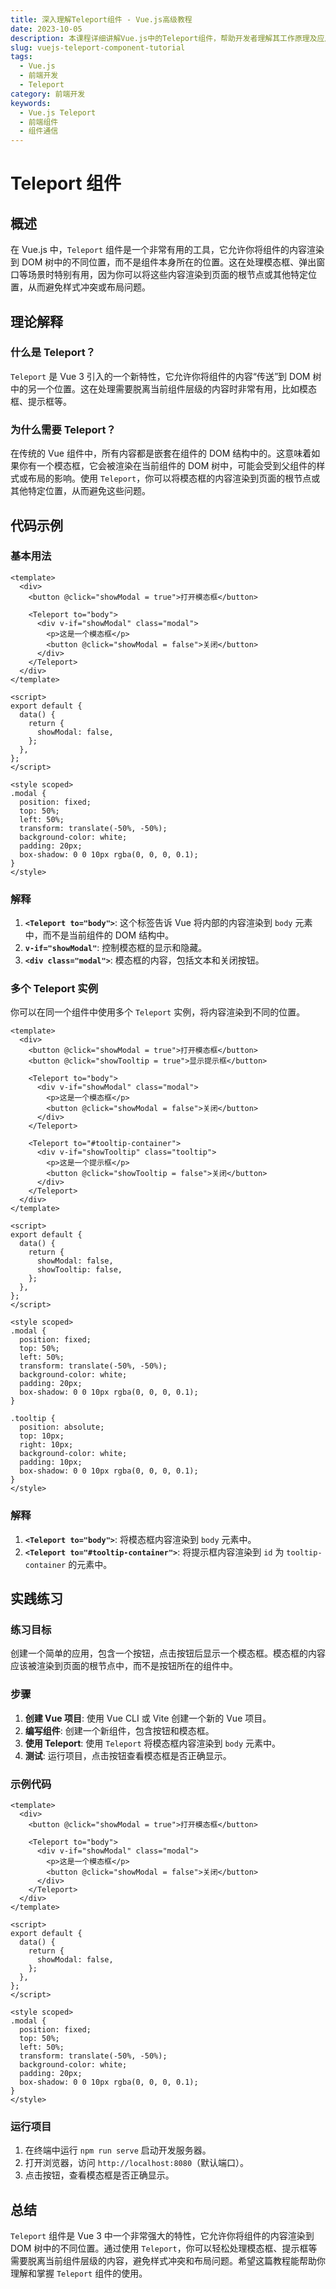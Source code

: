 ```yaml
---
title: 深入理解Teleport组件 - Vue.js高级教程
date: 2023-10-05
description: 本课程详细讲解Vue.js中的Teleport组件，帮助开发者理解其工作原理及应用场景，提升前端开发技能。
slug: vuejs-teleport-component-tutorial
tags:
  - Vue.js
  - 前端开发
  - Teleport
category: 前端开发
keywords:
  - Vue.js Teleport
  - 前端组件
  - 组件通信
---
```


# Teleport 组件

## 概述

在 Vue.js 中，`Teleport` 组件是一个非常有用的工具，它允许你将组件的内容渲染到 DOM 树中的不同位置，而不是组件本身所在的位置。这在处理模态框、弹出窗口等场景时特别有用，因为你可以将这些内容渲染到页面的根节点或其他特定位置，从而避免样式冲突或布局问题。

## 理论解释

### 什么是 Teleport？

`Teleport` 是 Vue 3 引入的一个新特性，它允许你将组件的内容“传送”到 DOM 树中的另一个位置。这在处理需要脱离当前组件层级的内容时非常有用，比如模态框、提示框等。

### 为什么需要 Teleport？

在传统的 Vue 组件中，所有内容都是嵌套在组件的 DOM 结构中的。这意味着如果你有一个模态框，它会被渲染在当前组件的 DOM 树中，可能会受到父组件的样式或布局的影响。使用 `Teleport`，你可以将模态框的内容渲染到页面的根节点或其他特定位置，从而避免这些问题。

## 代码示例

### 基本用法

```vue
<template>
  <div>
    <button @click="showModal = true">打开模态框</button>

    <Teleport to="body">
      <div v-if="showModal" class="modal">
        <p>这是一个模态框</p>
        <button @click="showModal = false">关闭</button>
      </div>
    </Teleport>
  </div>
</template>

<script>
export default {
  data() {
    return {
      showModal: false,
    };
  },
};
</script>

<style scoped>
.modal {
  position: fixed;
  top: 50%;
  left: 50%;
  transform: translate(-50%, -50%);
  background-color: white;
  padding: 20px;
  box-shadow: 0 0 10px rgba(0, 0, 0, 0.1);
}
</style>
```

### 解释

1. **`<Teleport to="body">`**: 这个标签告诉 Vue 将内部的内容渲染到 `body` 元素中，而不是当前组件的 DOM 结构中。
2. **`v-if="showModal"`**: 控制模态框的显示和隐藏。
3. **`<div class="modal">`**: 模态框的内容，包括文本和关闭按钮。

### 多个 Teleport 实例

你可以在同一个组件中使用多个 `Teleport` 实例，将内容渲染到不同的位置。

```vue
<template>
  <div>
    <button @click="showModal = true">打开模态框</button>
    <button @click="showTooltip = true">显示提示框</button>

    <Teleport to="body">
      <div v-if="showModal" class="modal">
        <p>这是一个模态框</p>
        <button @click="showModal = false">关闭</button>
      </div>
    </Teleport>

    <Teleport to="#tooltip-container">
      <div v-if="showTooltip" class="tooltip">
        <p>这是一个提示框</p>
        <button @click="showTooltip = false">关闭</button>
      </div>
    </Teleport>
  </div>
</template>

<script>
export default {
  data() {
    return {
      showModal: false,
      showTooltip: false,
    };
  },
};
</script>

<style scoped>
.modal {
  position: fixed;
  top: 50%;
  left: 50%;
  transform: translate(-50%, -50%);
  background-color: white;
  padding: 20px;
  box-shadow: 0 0 10px rgba(0, 0, 0, 0.1);
}

.tooltip {
  position: absolute;
  top: 10px;
  right: 10px;
  background-color: white;
  padding: 10px;
  box-shadow: 0 0 10px rgba(0, 0, 0, 0.1);
}
</style>
```

### 解释

1. **`<Teleport to="body">`**: 将模态框内容渲染到 `body` 元素中。
2. **`<Teleport to="#tooltip-container">`**: 将提示框内容渲染到 `id` 为 `tooltip-container` 的元素中。

## 实践练习

### 练习目标

创建一个简单的应用，包含一个按钮，点击按钮后显示一个模态框。模态框的内容应该被渲染到页面的根节点中，而不是按钮所在的组件中。

### 步骤

1. **创建 Vue 项目**: 使用 Vue CLI 或 Vite 创建一个新的 Vue 项目。
2. **编写组件**: 创建一个新组件，包含按钮和模态框。
3. **使用 Teleport**: 使用 `Teleport` 将模态框内容渲染到 `body` 元素中。
4. **测试**: 运行项目，点击按钮查看模态框是否正确显示。

### 示例代码

```vue
<template>
  <div>
    <button @click="showModal = true">打开模态框</button>

    <Teleport to="body">
      <div v-if="showModal" class="modal">
        <p>这是一个模态框</p>
        <button @click="showModal = false">关闭</button>
      </div>
    </Teleport>
  </div>
</template>

<script>
export default {
  data() {
    return {
      showModal: false,
    };
  },
};
</script>

<style scoped>
.modal {
  position: fixed;
  top: 50%;
  left: 50%;
  transform: translate(-50%, -50%);
  background-color: white;
  padding: 20px;
  box-shadow: 0 0 10px rgba(0, 0, 0, 0.1);
}
</style>
```

### 运行项目

1. 在终端中运行 `npm run serve` 启动开发服务器。
2. 打开浏览器，访问 `http://localhost:8080`（默认端口）。
3. 点击按钮，查看模态框是否正确显示。

## 总结

`Teleport` 组件是 Vue 3 中一个非常强大的特性，它允许你将组件的内容渲染到 DOM 树中的不同位置。通过使用 `Teleport`，你可以轻松处理模态框、提示框等需要脱离当前组件层级的内容，避免样式冲突和布局问题。希望这篇教程能帮助你理解和掌握 `Teleport` 组件的使用。